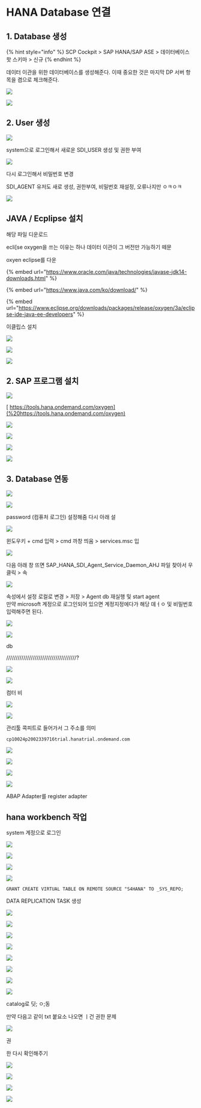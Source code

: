 # HANA Database 연결

## 1. Database 생성

{% hint style="info" %}
SCP Cockpit &gt; SAP HANA/SAP ASE &gt; 데이터베이스 핫 스키마 &gt; 신규
{% endhint %}

데이터 이관을 위한 데이터베이스를 생성해준다. 이때 중요한 것은 마지막 DP 서버 항목을 켬으로 체크해준다.

![](../.gitbook/assets/image%20%28762%29.png)

![](../.gitbook/assets/image%20%28722%29.png)



## 2. User 생성

![](../.gitbook/assets/image%20%28719%29.png)

system으로 로그인해서 새로운 SDI\_USER 생성 및 권한 부여

![](../.gitbook/assets/image%20%28740%29.png)

다시 로그인해서 비밀번호 변경

SDI\_AGENT 유저도 새로 생성, 권한부여, 비밀번호 재설정, 오류나지만 ㅇㅋㅇㅋ

![](../.gitbook/assets/image%20%28718%29.png)



## JAVA / Ecplipse 설치 

해당 파일 디운로드

ecli\[se oxygen을 쓰는 이유는 하나 데이터 이관이 그 버전만 가능하기 떼문

oxyen eclipse를 다운

{% embed url="https://www.oracle.com/java/technologies/javase-jdk14-downloads.html" %}

{% embed url="https://www.java.com/ko/download/" %}

{% embed url="https://www.eclipse.org/downloads/packages/release/oxygen/3a/eclipse-ide-java-ee-developers" %}

이클립스 설치

![](../.gitbook/assets/image%20%28550%29.png)

![](../.gitbook/assets/image%20%28647%29.png)

![](../.gitbook/assets/image%20%28552%29.png)

## 2. SAP 프로그램 설치 

![](../.gitbook/assets/image%20%28618%29.png)

[ https://tools.hana.ondemand.com/oxygen](%20https://tools.hana.ondemand.com/oxygen)

![](../.gitbook/assets/image%20%28578%29.png)

![](../.gitbook/assets/image%20%28576%29.png)

![](../.gitbook/assets/image%20%28642%29.png)

![](../.gitbook/assets/image%20%28545%29.png)

## 3. Database 연동 

![](../.gitbook/assets/image%20%28666%29.png)

![](../.gitbook/assets/image%20%28661%29.png)

password \(컴퓨처 로그인\) 설정해줌 다시 아래 설



![](../.gitbook/assets/image%20%28753%29.png)

윈도우키 + cmd 입력 &gt; cmd 까창 띄움 &gt;  services.msc 입

![](../.gitbook/assets/image%20%28660%29.png)

다음 아래 창 뜨면 SAP\_HANA\_SDI\_Agent\_Service\_Daemon\_AHJ 파일 찾아서 우클릭 &gt; 속

![](../.gitbook/assets/image%20%28662%29.png)

속성에서 설정 로컬로 변경 &gt; 저장 &gt; Agent db 재실행 및 start agent  
만약 microsoft 계정으로 로그인되어 있으면 계정지정에다가 해당 뎨ㅓㅇ 및 비밀번호 입력해주면 된다.

![](../.gitbook/assets/image%20%28659%29.png)

![](../.gitbook/assets/image%20%28663%29.png)



db

/////////////////////////////////////?

![](../.gitbook/assets/image%20%28748%29.png)

![](../.gitbook/assets/image%20%28673%29.png)

컴터 비

![](../.gitbook/assets/image%20%28714%29.png)

![](../.gitbook/assets/image%20%28734%29.png)

관리툴 콕피트로 들어가서 그 주소를 의미 

`cp10024p2002339716trial.hanatrial.ondemand.com`

![](../.gitbook/assets/image%20%28747%29.png)

![](../.gitbook/assets/image%20%28669%29.png)

![](../.gitbook/assets/image%20%28746%29.png)

![](../.gitbook/assets/image%20%28738%29.png)

ABAP Adapter를 register adapter

## hana workbench 작업

system 계정으로 로그인

![](../.gitbook/assets/image%20%28698%29.png)

![](../.gitbook/assets/image%20%28684%29.png)

![](../.gitbook/assets/image%20%28707%29.png)

![](../.gitbook/assets/image%20%28751%29.png)

```text
GRANT CREATE VIRTUAL TABLE ON REMOTE SOURCE "S4HANA" TO _SYS_REPO;
```

DATA REPLICATION TASK 생성

![](../.gitbook/assets/image%20%28688%29.png)

![](../.gitbook/assets/image%20%28756%29.png)

![](../.gitbook/assets/image%20%28757%29.png)

![](../.gitbook/assets/image%20%28708%29.png)

![](../.gitbook/assets/image%20%28715%29.png)

![](../.gitbook/assets/image%20%28732%29.png)

![](../.gitbook/assets/image%20%28723%29.png)

![](../.gitbook/assets/image%20%28760%29.png)

catalog로 딧; ㅇ;동

만약 다음고 같이 txt 붙요소 나오면 ㅣ건 권한 문제  


![](../.gitbook/assets/image%20%28690%29.png)

권

한 다시 확인해주기 

![](../.gitbook/assets/image%20%28745%29.png)

![](../.gitbook/assets/image%20%28676%29.png)

![](../.gitbook/assets/image%20%28744%29.png)

![](../.gitbook/assets/image%20%28710%29.png)

